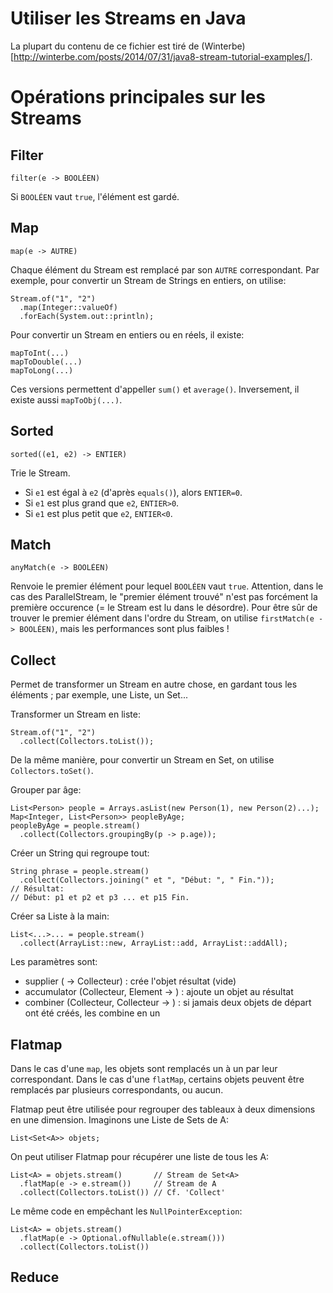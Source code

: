 # Utiliser les Streams en Java

La plupart du contenu de ce fichier est tiré de (Winterbe)[http://winterbe.com/posts/2014/07/31/java8-stream-tutorial-examples/].

# Opérations principales sur les Streams

## Filter

    filter(e -> BOOLÉEN)

Si `BOOLÉEN` vaut `true`, l'élément est gardé.

## Map

    map(e -> AUTRE)

Chaque élément du Stream est remplacé par son `AUTRE` correspondant. Par exemple, pour convertir un Stream de Strings en entiers, on utilise:

    Stream.of("1", "2")
      .map(Integer::valueOf)
      .forEach(System.out::println);

Pour convertir un Stream en entiers ou en réels, il existe:

    mapToInt(...)
    mapToDouble(...)
    mapToLong(...)

Ces versions permettent d'appeller `sum()` et `average()`. Inversement, il existe aussi `mapToObj(...)`.

## Sorted

    sorted((e1, e2) -> ENTIER)

Trie le Stream.
 - Si `e1` est égal à `e2` (d'après `equals()`), alors `ENTIER=0`.
 - Si `e1` est plus grand que `e2`, `ENTIER>0`.
 - Si `e1` est plus petit que `e2`, `ENTIER<0`.

## Match

    anyMatch(e -> BOOLÉEN)

Renvoie le premier élément pour lequel `BOOLÉEN` vaut `true`. Attention, dans le cas des ParallelStream, le "premier élément trouvé" n'est pas forcément la première occurence (= le Stream est lu dans le désordre). Pour être sûr de trouver le premier élément dans l'ordre du Stream, on utilise `firstMatch(e -> BOOLÉEN)`, mais les performances sont plus faibles !

## Collect

Permet de transformer un Stream en autre chose, en gardant tous les éléments ; par exemple, une Liste, un Set...

Transformer un Stream en liste:

    Stream.of("1", "2")
      .collect(Collectors.toList());

De la même manière, pour convertir un Stream en Set, on utilise `Collectors.toSet()`.

Grouper par âge:

    List<Person> people = Arrays.asList(new Person(1), new Person(2)...);
    Map<Integer, List<Person>> peopleByAge;
    peopleByAge = people.stream()
      .collect(Collectors.groupingBy(p -> p.age));

Créer un String qui regroupe tout:

    String phrase = people.stream()
      .collect(Collectors.joining(" et ", "Début: ", " Fin."));
    // Résultat:
    // Début: p1 et p2 et p3 ... et p15 Fin.

Créer sa Liste à la main:

    List<...>... = people.stream()
      .collect(ArrayList::new, ArrayList::add, ArrayList::addAll);

Les paramètres sont:
 - supplier ( -> Collecteur) : crée l'objet résultat (vide)
 - accumulator (Collecteur, Element -> ) : ajoute un objet au résultat
 - combiner (Collecteur, Collecteur -> ) : si jamais deux objets de départ ont été créés, les combine en un

## Flatmap

Dans le cas d'une `map`, les objets sont remplacés un à un par leur correspondant. Dans le cas d'une `flatMap`, certains objets peuvent être remplacés par plusieurs correspondants, ou aucun.

Flatmap peut être utilisée pour regrouper des tableaux à deux dimensions en une dimension. Imaginons une Liste de Sets de A:

    List<Set<A>> objets;

On peut utiliser Flatmap pour récupérer une liste de tous les A:

    List<A> = objets.stream()       // Stream de Set<A>
      .flatMap(e -> e.stream())     // Stream de A
      .collect(Collectors.toList()) // Cf. 'Collect'

Le même code en empêchant les `NullPointerException`:

    List<A> = objets.stream()
      .flatMap(e -> Optional.ofNullable(e.stream()))
      .collect(Collectors.toList())

## Reduce


